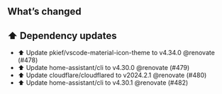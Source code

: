 ## What’s changed
## ⬆️ Dependency updates

- ⬆️ Update pkief/vscode-material-icon-theme to v4.34.0 @renovate (#478)
- ⬆️ Update home-assistant/cli to v4.30.0 @renovate (#479)
- ⬆️ Update cloudflare/cloudflared to v2024.2.1 @renovate (#480)
- ⬆️ Update home-assistant/cli to v4.30.1 @renovate (#482)

